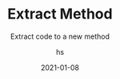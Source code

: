 ---
date: 2021-01-08
title: Extract Method
technologies: [java]
topics: [refactoring]
author: hs
subtitle: Extract code to a new method
thumbnail: ./thumbnail.png
cardThumbnail: ./card.png
shortVideo:
  poster: ./tip.png
  url: https://youtu.be/VwEK2_FohFw
seealso:
  - title: IntelliJ IDEA Help - Extract Method
    href: https://www.jetbrains.com/help/idea/extract-method.html
leadin: |
  Highlight the code you want to extract to a method and press **⌥⌘M** (macOS), or **Ctrl+Alt+M** (Windows/Linux), to extract it.

  Extracting code into a new method can be useful in improving the readability of your code.
---